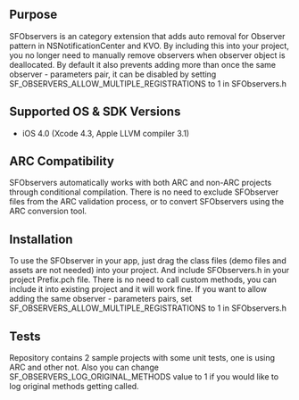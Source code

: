 Purpose
--------------
SFObservers is an category extension that adds auto removal for Observer pattern in NSNotificationCenter and KVO. By including this into your project, you no longer need to manually remove observers when observer object is deallocated. 
By default it also prevents adding more than once the same observer - parameters pair, it can be disabled by setting SF_OBSERVERS_ALLOW_MULTIPLE_REGISTRATIONS to 1 in SFObservers.h

Supported OS & SDK Versions
-----------------------------

* iOS 4.0 (Xcode 4.3, Apple LLVM compiler 3.1)

ARC Compatibility
------------------

SFObservers automatically works with both ARC and non-ARC projects through conditional compilation. There is no need to exclude SFObserver files from the ARC validation process, or to convert SFObservers using the ARC conversion tool.

Installation
--------------

To use the SFObserver in your app, just drag the class files (demo files and assets are not needed) into your project. And include SFObservers.h in your project Prefix.pch file.
There is no need to call custom methods, you can include it into existing project and it will work fine.
If you want to allow adding the same observer - parameters pairs, set SF_OBSERVERS_ALLOW_MULTIPLE_REGISTRATIONS to 1 in SFObservers.h

Tests
--------------

Repository contains 2 sample projects with some unit tests, one is using ARC and other not. 
Also you can change SF_OBSERVERS_LOG_ORIGINAL_METHODS value to 1 if you would like to log original methods getting called.